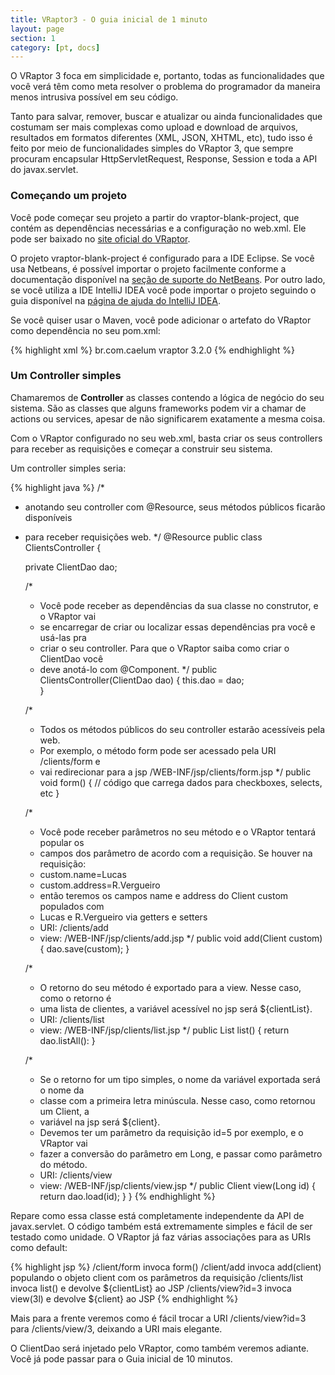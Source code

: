 ```yaml
---
title: VRaptor3 - O guia inicial de 1 minuto
layout: page
section: 1
category: [pt, docs]
---
```


O VRaptor 3 foca em simplicidade e, portanto, todas as funcionalidades que você verá têm como meta resolver o problema do programador da maneira menos intrusiva possível em seu código.

Tanto para salvar, remover, buscar e atualizar ou ainda funcionalidades que costumam ser mais complexas como upload e download de arquivos, resultados em formatos diferentes (XML, JSON, XHTML, etc), tudo isso é feito por meio de funcionalidades simples do VRaptor 3, que sempre procuram encapsular HttpServletRequest, Response, Session e toda a API do javax.servlet.

<h3>Começando um projeto</h3>

Você pode começar seu projeto a partir do vraptor-blank-project, que contém as dependências necessárias e a configuração no web.xml. Ele pode ser baixado no <a href="https://code.google.com/p/vraptor3/downloads/list">site oficial do VRaptor</a>.

O projeto vraptor-blank-project é configurado para a IDE Eclipse. Se você usa Netbeans, é possível importar o projeto facilmente conforme a documentação disponível na <a href="http://netbeans.org/kb/docs/java/import-eclipse.html">seção de suporte do NetBeans</a>. Por outro lado, se você utiliza a IDE IntelliJ IDEA você pode importar o projeto seguindo o guia disponível na <a href="http://www.jetbrains.com/idea/webhelp/importing-eclipse-project-to-intellij-idea.html">página de ajuda do IntelliJ IDEA</a>.

Se você quiser usar o Maven, você pode adicionar o artefato do VRaptor como dependência no seu pom.xml:

{% highlight xml %}
<dependency>
    <groupId>br.com.caelum</groupId>
    <artifactId>vraptor</artifactId>
    <version>3.2.0</version><!--ou a última versão disponível-->
</dependency>
{% endhighlight %}

<h3>Um Controller simples</h3>

Chamaremos de <strong>Controller</strong> as classes contendo a lógica de negócio do seu sistema. São as classes que alguns frameworks podem vir a chamar de actions ou services, apesar de não significarem exatamente a mesma coisa.

Com o VRaptor configurado no seu web.xml, basta criar os seus controllers para receber as requisições e começar a construir seu sistema.

Um controller simples seria:

{% highlight java %}
/*
* anotando seu controller com @Resource, seus métodos públicos ficarão disponíveis
* para receber requisições web.
*/
@Resource
public class ClientsController {
   
    private ClientDao dao;
   
    /*
     * Você pode receber as dependências da sua classe no construtor, e o VRaptor vai
     * se encarregar de criar ou localizar essas dependências pra você e usá-las pra
     * criar o seu controller. Para que o VRaptor saiba como criar o ClientDao você
     * deve anotá-lo com @Component.
     */
    public ClientsController(ClientDao dao) {
        this.dao = dao;   
    }
   
    /*
     * Todos os métodos públicos do seu controller estarão acessíveis pela web.
     * Por exemplo, o método form pode ser acessado pela URI /clients/form e
     * vai redirecionar para a jsp /WEB-INF/jsp/clients/form.jsp
     */
    public void form() {
        // código que carrega dados para checkboxes, selects, etc
    }
   
    /*
     * Você pode receber parâmetros no seu método e o VRaptor tentará popular os
     * campos dos parâmetro de acordo com a requisição. Se houver na requisição:
     * custom.name=Lucas
     * custom.address=R.Vergueiro
     * então teremos os campos name e address do Client custom populados com
     * Lucas e R.Vergueiro via getters e setters
     * URI: /clients/add
     * view: /WEB-INF/jsp/clients/add.jsp
     */
    public void add(Client custom) {
        dao.save(custom);
    }
   
    /*
     * O retorno do seu método é exportado para a view. Nesse caso, como o retorno é
     * uma lista de clientes, a variável acessível no jsp será ${clientList}.
     * URI: /clients/list
     * view: /WEB-INF/jsp/clients/list.jsp
     */
    public List<Client> list() {
        return dao.listAll():
    }
   
    /*
     * Se o retorno for um tipo simples, o nome da variável exportada será o nome da
     * classe com a primeira letra minúscula. Nesse caso, como retornou um Client, a
     * variável na jsp será ${client}.
     * Devemos ter um parâmetro da requisição id=5 por exemplo, e o VRaptor vai
     * fazer a conversão do parâmetro em Long, e passar como parâmetro do método.
     * URI: /clients/view
     * view: /WEB-INF/jsp/clients/view.jsp
     */
    public Client view(Long id) {
        return dao.load(id);
    }
}
{% endhighlight %}

Repare como essa classe está completamente independente da API de javax.servlet. O código também está extremamente simples e fácil de ser testado como unidade. O VRaptor já faz várias associações para as URIs como default:

{% highlight jsp %}
/client/form   invoca form()
/client/add    invoca add(client) populando o objeto client com os parâmetros da requisição
/clients/list  invoca list() e devolve ${clientList} ao JSP
/clients/view?id=3  invoca view(3l) e devolve ${client} ao JSP
{% endhighlight %}

Mais para a frente veremos como é fácil trocar a URI /clients/view?id=3 para /clients/view/3, deixando a URI mais elegante.

O ClientDao será injetado pelo VRaptor, como também veremos adiante. Você já pode passar para o Guia inicial de 10 minutos.
